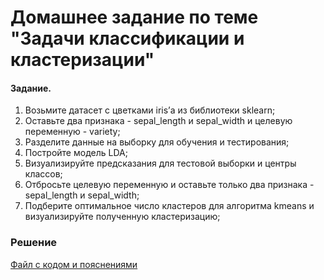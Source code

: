 # Домашнее задание по теме "Задачи классификации и кластеризации"

#### Задание.

1. Возьмите датасет с цветками iris’а из библиотеки sklearn;
2. Оставьте два признака - sepal_length и sepal_width и целевую переменную - variety;
3. Разделите данные на выборку для обучения и тестирования;
4. Постройте модель LDA;
5. Визуализируйте предсказания для тестовой выборки и центры классов;
6. Отбросьте целевую переменную и оставьте только два признака - sepal_length и sepal_width;
7. Подберите оптимальное число кластеров для алгоритма kmeans и визуализируйте полученную кластеризацию;

### Решение
[Файл с кодом и пояснениями](/Projects/02_Python_statistics/05_Classification_and_clustering/Solution.ipynb)
